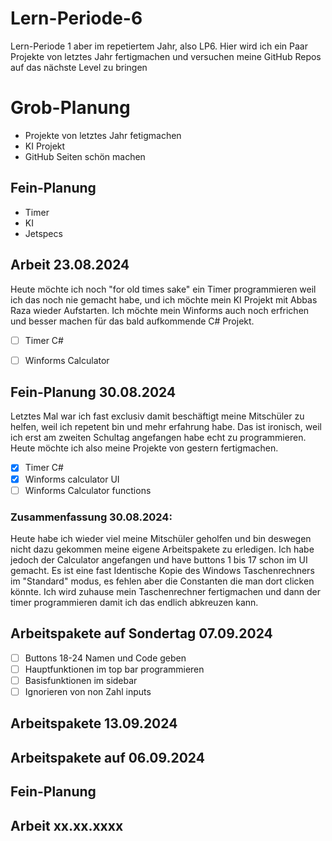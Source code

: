 # Lern-Periode-6
Lern-Periode 1 aber im repetiertem Jahr, also LP6. Hier wird ich ein Paar Projekte von letztes Jahr fertigmachen und versuchen meine GitHub Repos auf das nächste Level zu bringen

# Grob-Planung

- Projekte von letztes Jahr fetigmachen
- KI Projekt
- GitHub Seiten schön machen

  
## Fein-Planung

- Timer
- KI
- Jetspecs


## Arbeit 23.08.2024

Heute möchte ich noch "for old times sake" ein Timer programmieren weil ich das noch nie gemacht habe, und ich möchte mein KI Projekt mit Abbas Raza wieder Aufstarten.
Ich möchte mein Winforms auch noch erfrichen und besser machen für das bald aufkommende C# Projekt.

- [ ] Timer C#
- [ ] Winforms Calculator


## Fein-Planung 30.08.2024

Letztes Mal war ich fast exclusiv damit beschäftigt meine Mitschüler zu helfen, weil ich repetent bin und mehr erfahrung habe. Das ist ironisch, weil ich erst am zweiten Schultag angefangen habe echt zu programmieren. Heute möchte ich also meine Projekte von gestern fertigmachen.

- [x] Timer C#
- [x] Winforms calculator UI
- [ ] Winforms Calculator functions

### Zusammenfassung 30.08.2024:
Heute habe ich wieder viel meine Mitschüler geholfen und bin deswegen nicht dazu gekommen meine eigene Arbeitspakete zu erledigen. Ich habe jedoch der Calculator angefangen und have buttons 1 bis 17 schon im UI gemacht. Es ist eine fast Identische Kopie des Windows Taschenrechners im "Standard" modus, es fehlen aber die Constanten die man dort clicken könnte. Ich wird zuhause mein Taschenrechner fertigmachen und dann der timer programmieren damit ich das endlich abkreuzen kann.

## Arbeitspakete auf Sondertag 07.09.2024

- [ ] Buttons 18-24 Namen und Code geben
- [ ] Hauptfunktionen im top bar programmieren
- [ ] Basisfunktionen im sidebar
- [ ] Ignorieren von non Zahl inputs

## Arbeitspakete 13.09.2024





## Arbeitspakete auf 06.09.2024
## Fein-Planung
## Arbeit xx.xx.xxxx
